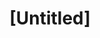 ---
pid: ch685
title: "[Untitled]"
location_transcription: 
coordinates: "[-75.163618336653, 39.952385300897]"
zipcode: 
gen_neighborhood: 
neighborhood: 
outside_phl: 
age: 
age_range: 
instagram: 
image_file_name: ch_685.jpg
proposal_transcription: |-
  Fill City Hall courtyard with cafes & refurbish City Hall - in such sorry condition for such a beautiful structure
  The City Hall is the monument! Celebrate it!
topic: Architecture
topic_summary: '0'
type: Building
keywords_other: city hall
credit: 
image_labels: 
twitter: 
facebook: 
permalink: "/monuments/ch685/"
layout: item-page
---